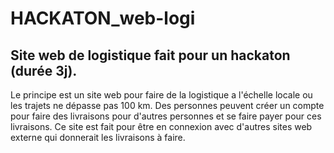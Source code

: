 # HACKATON_web-logi

## Site web de logistique fait pour un hackaton (durée 3j).

Le principe est un site web pour faire de la logistique a l'échelle locale ou les trajets ne dépasse pas 100 km.
Des personnes peuvent créer un compte pour faire des livraisons pour d'autres personnes et se faire payer pour ces livraisons.
Ce site est fait pour être en connexion avec d'autres sites web externe qui donnerait les livraisons à faire.